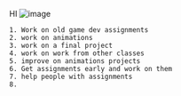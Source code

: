 HI 
![image](https://github.com/MatthewNuspl/game-dev-2023/assets/144391955/f37ecd7b-8aed-4bc8-8e79-13515809568e)


    1. Work on old game dev assignments 
    2. work on animations 
    3. work on a final project
    4. work on work from other classes 
    5. improve on animations projects 
    6. Get assignments early and work on them 
    7. help people with assignments
    8.
